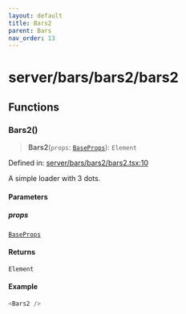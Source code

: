 ```yaml
---
layout: default
title: Bars2
parent: Bars
nav_order: 13
---
```

# server/bars/bars2/bars2

## Functions

### Bars2()

> **Bars2**(`props`: [`BaseProps`](../../common/base/base/README.md#baseprops)): `Element`

Defined in: [server/bars/bars2/bars2.tsx:10](https://github.com/react18-tools/turborepo-template/blob/588bc5cb0b13936af4a2e88e171026559ee56e11/lib/src/server/bars/bars2/bars2.tsx#L10)

A simple loader with 3 dots.

#### Parameters

##### props

[`BaseProps`](../../common/base/base/README.md#baseprops)

#### Returns

`Element`

#### Example

```ts
<Bars2 />
```
